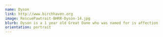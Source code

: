 ```yaml
---
name: Dyson
link: http://www.birchhaven.org
image: RescuePawtrait-BHRR-Dyson-14.jpg
blurb: Dyson is a 1 year old Great Dane who was named for is affection of eating...everything! He is a sweetheart
orientation: portrait
---
```

